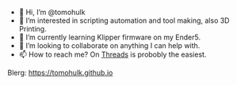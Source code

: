 - 👋 Hi, I’m @tomohulk
- 👀 I’m interested in scripting automation and tool making, also 3D Printing.
- 🌱 I’m currently learning Klipper firmware on my Ender5.
- 💞️ I’m looking to collaborate on anything I can help with.
- 📫 How to reach me?  On [Threads](https://www.threads.net/@tomohulk) is probobly the easiest.

Blerg:
https://tomohulk.github.io

<!---
tomohulk/tomohulk is a ✨ special ✨ repository because its `README.md` (this file) appears on your GitHub profile.
You can click the Preview link to take a look at your changes.
--->
